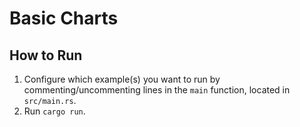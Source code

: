 # Basic Charts

## How to Run

1. Configure which example(s) you want to run by commenting/uncommenting lines in the `main` function, located in `src/main.rs`.
2. Run `cargo run`.